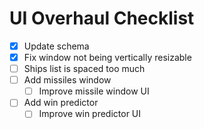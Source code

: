 # UI Overhaul Checklist

 - [x] Update schema
 - [x] Fix window not being vertically resizable 
 - [ ] Ships list is spaced too much
 - [ ] Add missiles window
    - [ ] Improve missile window UI
 - [ ] Add win predictor
    - [ ] Improve win predictor UI